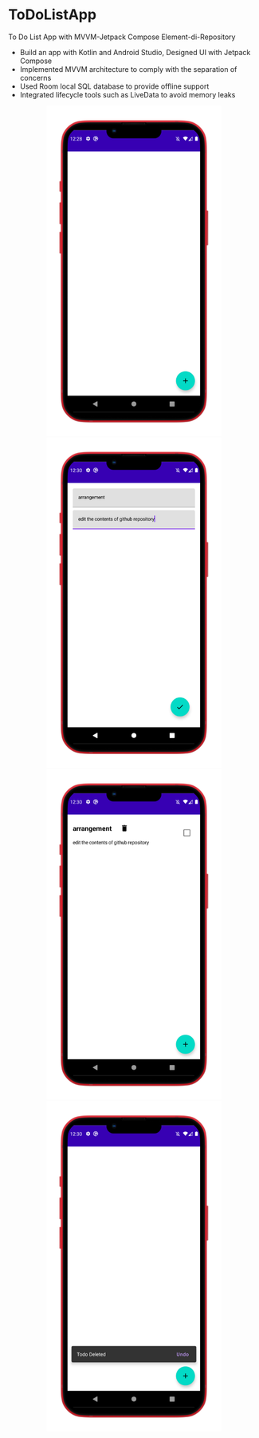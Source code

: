 # ToDoListApp
 To Do List App with MVVM-Jetpack Compose Element-di-Repository
 
 - Build an app with Kotlin and Android Studio, Designed UI with Jetpack Compose
 - Implemented MVVM architecture to comply with the separation of concerns
 - Used Room local SQL database to provide offline support
 - Integrated lifecycle tools such as LiveData to avoid memory leaks
 
 
 
 
<p align="center">
  <img src="images/1.png" width="350" >
  <img src="images/3.png" width="350" >
  <img src="images/4.png" width="350" >
  <img src="images/2.png" width="350" >
 
</p>
